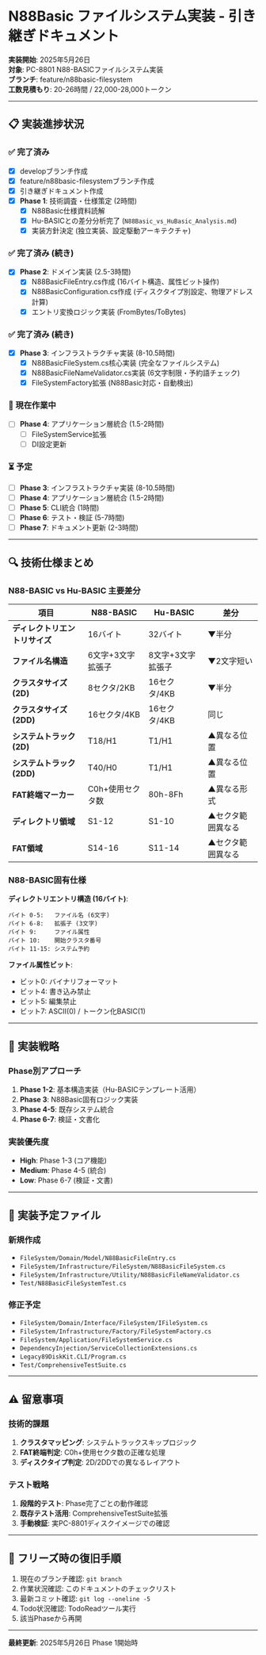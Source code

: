 # N88Basic ファイルシステム実装 - 引き継ぎドキュメント

**実装開始**: 2025年5月26日  
**対象**: PC-8801 N88-BASICファイルシステム実装  
**ブランチ**: feature/n88basic-filesystem  
**工数見積もり**: 20-26時間 / 22,000-28,000トークン

---

## 📋 実装進捗状況

### ✅ 完了済み
- [x] developブランチ作成
- [x] feature/n88basic-filesystemブランチ作成
- [x] 引き継ぎドキュメント作成
- [x] **Phase 1**: 技術調査・仕様策定 (2時間)
  - [x] N88Basic仕様資料読解
  - [x] Hu-BASICとの差分分析完了 (`N88Basic_vs_HuBasic_Analysis.md`)
  - [x] 実装方針決定 (独立実装、設定駆動アーキテクチャ)

### ✅ 完了済み (続き)
- [x] **Phase 2**: ドメイン実装 (2.5-3時間)
  - [x] N88BasicFileEntry.cs作成 (16バイト構造、属性ビット操作)
  - [x] N88BasicConfiguration.cs作成 (ディスクタイプ別設定、物理アドレス計算)
  - [x] エントリ変換ロジック実装 (FromBytes/ToBytes)

### ✅ 完了済み (続き)
- [x] **Phase 3**: インフラストラクチャ実装 (8-10.5時間)
  - [x] N88BasicFileSystem.cs核心実装 (完全なファイルシステム)
  - [x] N88BasicFileNameValidator.cs実装 (6文字制限・予約語チェック)
  - [x] FileSystemFactory拡張 (N88Basic対応・自動検出)

### 🔄 現在作業中
- [ ] **Phase 4**: アプリケーション層統合 (1.5-2時間)
  - [ ] FileSystemService拡張
  - [ ] DI設定更新

### ⏳ 予定
- [ ] **Phase 3**: インフラストラクチャ実装 (8-10.5時間) 
- [ ] **Phase 4**: アプリケーション層統合 (1.5-2時間)
- [ ] **Phase 5**: CLI統合 (1時間)
- [ ] **Phase 6**: テスト・検証 (5-7時間)
- [ ] **Phase 7**: ドキュメント更新 (2-3時間)

---

## 🔍 技術仕様まとめ

### N88-BASIC vs Hu-BASIC 主要差分

| 項目 | N88-BASIC | Hu-BASIC | 差分 |
|------|-----------|----------|------|
| **ディレクトリエントリサイズ** | 16バイト | 32バイト | ▼半分 |
| **ファイル名構造** | 6文字+3文字拡張子 | 8文字+3文字拡張子 | ▼2文字短い |
| **クラスタサイズ(2D)** | 8セクタ/2KB | 16セクタ/4KB | ▼半分 |
| **クラスタサイズ(2DD)** | 16セクタ/4KB | 16セクタ/4KB | 同じ |
| **システムトラック(2D)** | T18/H1 | T1/H1 | ▲異なる位置 |
| **システムトラック(2DD)** | T40/H0 | T1/H1 | ▲異なる位置 |
| **FAT終端マーカー** | C0h+使用セクタ数 | 80h-8Fh | ▲異なる形式 |
| **ディレクトリ領域** | S1-12 | S1-10 | ▲セクタ範囲異なる |
| **FAT領域** | S14-16 | S11-14 | ▲セクタ範囲異なる |

### N88-BASIC固有仕様

**ディレクトリエントリ構造 (16バイト)**:
```
バイト 0-5:   ファイル名 (6文字)
バイト 6-8:   拡張子 (3文字)
バイト 9:     ファイル属性
バイト 10:    開始クラスタ番号
バイト 11-15: システム予約
```

**ファイル属性ビット**:
- ビット0: バイナリフォーマット
- ビット4: 書き込み禁止
- ビット5: 編集禁止
- ビット7: ASCII(0) / トークン化BASIC(1)

---

## 🎯 実装戦略

### Phase別アプローチ
1. **Phase 1-2**: 基本構造実装（Hu-BASICテンプレート活用）
2. **Phase 3**: N88Basic固有ロジック実装
3. **Phase 4-5**: 既存システム統合
4. **Phase 6-7**: 検証・文書化

### 実装優先度
- **High**: Phase 1-3 (コア機能)
- **Medium**: Phase 4-5 (統合)
- **Low**: Phase 6-7 (検証・文書)

---

## 📁 実装予定ファイル

### 新規作成
- `FileSystem/Domain/Model/N88BasicFileEntry.cs`
- `FileSystem/Infrastructure/FileSystem/N88BasicFileSystem.cs`
- `FileSystem/Infrastructure/Utility/N88BasicFileNameValidator.cs`
- `Test/N88BasicFileSystemTest.cs`

### 修正予定
- `FileSystem/Domain/Interface/FileSystem/IFileSystem.cs`
- `FileSystem/Infrastructure/Factory/FileSystemFactory.cs`
- `FileSystem/Application/FileSystemService.cs`
- `DependencyInjection/ServiceCollectionExtensions.cs`
- `Legacy89DiskKit.CLI/Program.cs`
- `Test/ComprehensiveTestSuite.cs`

---

## ⚠️ 留意事項

### 技術的課題
1. **クラスタマッピング**: システムトラックスキップロジック
2. **FAT終端判定**: C0h+使用セクタ数の正確な処理
3. **ディスクタイプ判定**: 2D/2DDでの異なるレイアウト

### テスト戦略
1. **段階的テスト**: Phase完了ごとの動作確認
2. **既存テスト活用**: ComprehensiveTestSuite拡張
3. **手動検証**: 実PC-8801ディスクイメージでの確認

---

## 🔄 フリーズ時の復旧手順

1. 現在のブランチ確認: `git branch`
2. 作業状況確認: このドキュメントのチェックリスト
3. 最新コミット確認: `git log --oneline -5`
4. Todo状況確認: TodoReadツール実行
5. 該当Phaseから再開

---

**最終更新**: 2025年5月26日 Phase 1開始時